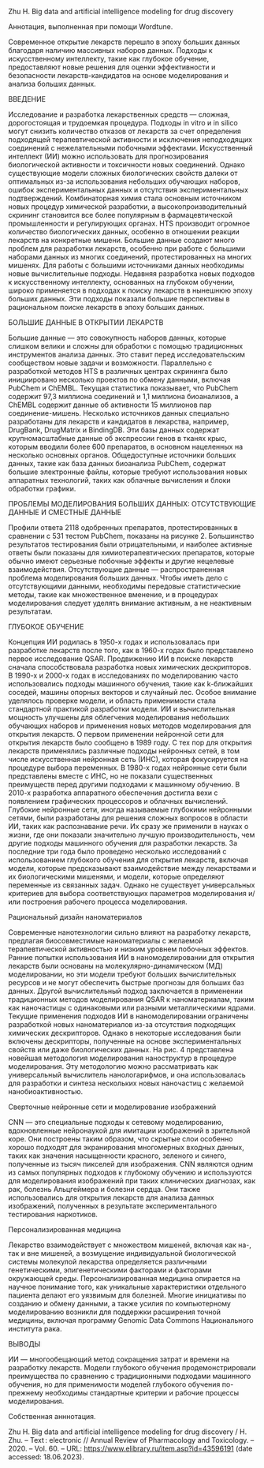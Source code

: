Zhu H. Big data and artificial intelligence modeling for drug discovery 

Аннотация, выполненная при помощи Wordtune.

Современное открытие лекарств перешло в эпоху больших данных благодаря наличию массивных наборов данных. Подходы к искусственному интеллекту, такие как глубокое обучение, предоставляют новые решения для оценки эффективности и безопасности лекарств-кандидатов на основе моделирования и анализа больших данных.

ВВЕДЕНИЕ

Исследование и разработка лекарственных средств — сложная, дорогостоящая и трудоемкая процедура. Подходы in vitro и in silico могут снизить количество отказов от лекарств за счет определения подходящей терапевтической активности и исключения неподходящих соединений с нежелательными побочными эффектами.
Искусственный интеллект (ИИ) можно использовать для прогнозирования биологической активности и токсичности новых соединений. Однако существующие модели сложных биологических свойств далеки от оптимальных из-за использования небольших обучающих наборов, ошибок экспериментальных данных и отсутствия экспериментальных подтверждений.
Комбинаторная химия стала основным источником новых процедур химической разработки, а высокопроизводительный скрининг становится все более популярным в фармацевтической промышленности и регулирующих органах. HTS производит огромное количество биологических данных, особенно в отношении реакции лекарств на конкретные мишени.
Большие данные создают много проблем для разработки лекарств, особенно при работе с большими наборами данных из многих соединений, протестированных на многих мишенях. Для работы с большими источниками данных необходимы новые вычислительные подходы.
Недавняя разработка новых подходов к искусственному интеллекту, основанных на глубоком обучении, широко применяется в подходах к поиску лекарств в нынешнюю эпоху больших данных. Эти подходы показали большие перспективы в рациональном поиске лекарств в эпоху больших данных.

БОЛЬШИЕ ДАННЫЕ В ОТКРЫТИИ ЛЕКАРСТВ

Большие данные — это совокупность наборов данных, которые слишком велики и сложны для обработки с помощью традиционных инструментов анализа данных. Это ставит перед исследовательским сообществом новые задачи и возможности.
Параллельно с разработкой методов HTS в различных центрах скрининга было инициировано несколько проектов по обмену данными, включая PubChem и ChEMBL. Текущая статистика показывает, что PubChem содержит 97,3 миллиона соединений и 1,1 миллиона биоанализов, а ChEMBL содержит данные об активности 15 миллионов пар соединение-мишень.
Несколько источников данных специально разработаны для лекарств и кандидатов в лекарства, например, DrugBank, DrugMatrix и BindingDB. Эти базы данных содержат крупномасштабные данные об экспрессии генов в тканях крыс, которым вводили более 600 препаратов, в основном нацеленных на несколько основных органов.
Общедоступные источники больших данных, такие как база данных биоанализа PubChem, содержат большие электронные файлы, которые требуют использования новых аппаратных технологий, таких как облачные вычисления и блоки обработки графики.

ПРОБЛЕМЫ МОДЕЛИРОВАНИЯ БОЛЬШИХ ДАННЫХ: ОТСУТСТВУЮЩИЕ ДАННЫЕ И СМЕСТНЫЕ ДАННЫЕ

Профили ответа 2118 одобренных препаратов, протестированных в сравнении с 531 тестом PubChem, показаны на рисунке 2. Большинство результатов тестирования были отрицательными, и наиболее активные ответы были показаны для химиотерапевтических препаратов, которые обычно имеют серьезные побочные эффекты и другие нецелевые взаимодействия.
Отсутствующие данные — распространенная проблема моделирования больших данных. Чтобы иметь дело с отсутствующими данными, необходимы передовые статистические методы, такие как множественное вменение, и в процедурах моделирования следует уделять внимание активным, а не неактивным результатам.

ГЛУБОКОЕ ОБУЧЕНИЕ

Концепция ИИ родилась в 1950-х годах и использовалась при разработке лекарств после того, как в 1960-х годах было представлено первое исследование QSAR. Продвижению ИИ в поиске лекарств сначала способствовала разработка новых химических дескрипторов. В 1990-х и 2000-х годах в исследованиях по моделированию часто использовались подходы машинного обучения, такие как k-ближайших соседей, машины опорных векторов и случайный лес. Особое внимание уделялось проверке модели, и область применимости стала стандартной практикой разработки модели.
ИИ и вычислительная мощность улучшены для облегчения моделирования небольших обучающих наборов и применения новых методов моделирования для открытия лекарств. О первом применении нейронной сети для открытия лекарств было сообщено в 1989 году. С тех пор для открытия лекарств применялись различные подходы нейронных сетей, в том числе искусственная нейронная сеть (ИНС), которая фокусируется на процедуре выбора переменных.
В 1980-х годах нейронные сети были представлены вместе с ИНС, но не показали существенных преимуществ перед другими подходами к машинному обучению. В 2010-х разработка аппаратного обеспечения достигла вехи с появлением графических процессоров и облачных вычислений. Глубокие нейронные сети, иногда называемые глубокими нейронными сетями, были разработаны для решения сложных вопросов в области ИИ, таких как распознавание речи. Их сразу же применили в науках о жизни, где они показали значительно лучшую производительность, чем другие подходы машинного обучения для разработки лекарств.
За последние три года было проведено несколько исследований с использованием глубокого обучения для открытия лекарств, включая модели, которые предсказывают взаимодействие между лекарствами и их биологическими мишенями, и модели, которые определяют переменные из связанных задач. Однако не существует универсальных критериев для выбора соответствующих параметров моделирования и/или построения рабочего процесса моделирования.

Рациональный дизайн наноматериалов

Современные нанотехнологии сильно влияют на разработку лекарств, предлагая биосовместимые наноматериалы с желаемой терапевтической активностью и низким уровнем побочных эффектов. Ранние попытки использования ИИ в наномоделировании для открытия лекарств были основаны на молекулярно-динамическом (МД) моделировании, но эти модели требуют больших вычислительных ресурсов и не могут обеспечить быстрые прогнозы для больших баз данных. Другой вычислительный подход заключается в применении традиционных методов моделирования QSAR к наноматериалам, таким как наночастицы с одинаковыми или разными металлическими ядрами.
Текущие применения подходов ИИ в наномоделировании ограничены разработкой новых наноматериалов из-за отсутствия подходящих химических дескрипторов. Однако в некоторые исследования были включены дескрипторы, полученные на основе экспериментальных свойств или даже биологических данных. На рис. 4 представлена ​​новейшая методология моделирования наноструктур в процедуре моделирования. Эту методологию можно рассматривать как универсальный вычислитель нанологарифмов, и она использовалась для разработки и синтеза нескольких новых наночастиц с желаемой нанобиоактивностью.

Сверточные нейронные сети и моделирование изображений

CNN — это специальные подходы к сетевому моделированию, вдохновленные нейронаукой для имитации изображений в зрительной коре. Они построены таким образом, что скрытые слои особенно хорошо подходят для экранирования многомерных входных данных, таких как значения насыщенности красного, зеленого и синего, полученные из тысяч пикселей для изображения.
CNN являются одним из самых популярных подходов к глубокому обучению и используются для моделирования изображений при таких клинических диагнозах, как рак, болезнь Альцгеймера и болезни сердца. Они также использовались для открытия лекарств для анализа данных изображений, полученных в результате экспериментального тестирования наркотиков.

Персонализированная медицина

Лекарство взаимодействует с множеством мишеней, включая как на-, так и вне мишеней, а возмущение индивидуальной биологической системы молекулой лекарства определяется различными генетическими, эпигенетическими факторами и факторами окружающей среды. Персонализированная медицина опирается на научное понимание того, как уникальные характеристики отдельного пациента делают его уязвимым для болезней. Многие инициативы по созданию и обмену данными, а также усилия по компьютерному моделированию возникли для поддержки расширения точной медицины, включая программу Genomic Data Commons Национального института рака.

ВЫВОДЫ

ИИ — многообещающий метод сокращения затрат и времени на разработку лекарств. Модели глубокого обучения продемонстрировали преимущества по сравнению с традиционными подходами машинного обучения, но для применимости моделей глубокого обучения по-прежнему необходимы стандартные критерии и рабочие процессы моделирования.

Собственная анннотация. 





Zhu H. Big data and artificial intelligence modeling for drug discovery / H. Zhu. – Text : electronic // Annual Review of Pharmacology and Toxicology. – 2020. – Vol. 60. – URL: https://www.elibrary.ru/item.asp?id=43596191 (date accessed: 18.06.2023).
